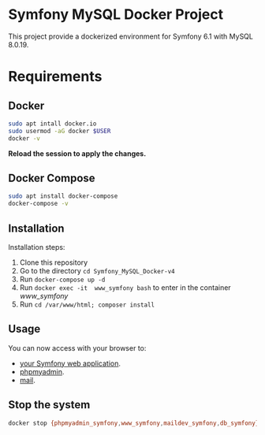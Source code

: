 Symfony MySQL Docker Project
============================

This project provide a dockerized environment for Symfony 6.1 with MySQL 8.0.19.

# Requirements

## Docker

```bash
sudo apt intall docker.io
sudo usermod -aG docker $USER
docker -v
```

**Reload the session to apply the changes.**

## Docker Compose

```bash
sudo apt install docker-compose
docker-compose -v
```

## Installation

Installation steps:

1. Clone this repository
2. Go to the directory `cd Symfony_MySQL_Docker-v4`
3. Run `docker-compose up -d`
4. Run `docker exec -it  www_symfony bash` to enter in the container *www_symfony*
5. Run `cd /var/www/html; composer install`

## Usage

You can now access with your browser to:

- [your Symfony web application](http://localhost:8741).
- [phpmyadmin](http://localhost:8080).
- [mail](http://localhost:8081).

## Stop the system

```bash
docker stop {phpmyadmin_symfony,www_symfony,maildev_symfony,db_symfony}
```

